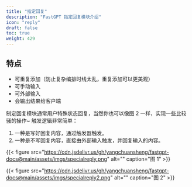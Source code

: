 ```yaml
---
title: "指定回复"
description: "FastGPT 指定回复模块介绍"
icon: "reply"
draft: false
toc: true
weight: 429
---
```


## 特点

- 可重复添加（防止复杂编排时线太乱，重复添加可以更美观）
- 可手动输入
- 可外部输入
- 会输出结果给客户端

制定回复模块通常用户特殊状态回复，当然你也可以像图 2 一样，实现一些比较骚的操作~ 触发逻辑非常简单：

1. 一种是写好回复内容，通过触发器触发。
2. 一种是不写回复内容，直接由外部输入触发，并回复输入的内容。

{{< figure
    src="https://cdn.jsdelivr.us/gh/yangchuansheng/fastgpt-docs@main/assets/imgs/specialreply.png"
    alt=""
    caption="图 1"
    >}}

{{< figure
    src="https://cdn.jsdelivr.us/gh/yangchuansheng/fastgpt-docs@main/assets/imgs/specialreply2.png"
    alt=""
    caption="图 2"
    >}}